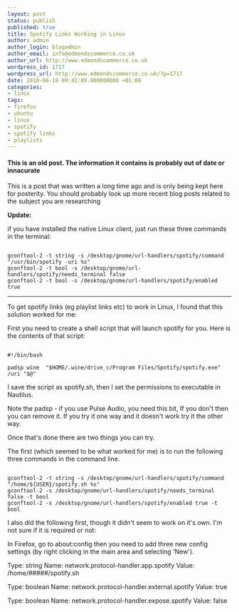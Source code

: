 ```yaml
---
layout: post
status: publish
published: true
title: Spotify Links Working in Linux
author: admin
author_login: blogadmin
author_email: info@edmondscommerce.co.uk
author_url: http://www.edmondscommerce.co.uk
wordpress_id: 1717
wordpress_url: http://www.edmondscommerce.co.uk/?p=1717
date: 2010-06-19 09:41:09.000000000 +01:00
categories:
- linux
tags:
- firefox
- ubuntu
- linux
- spotify
- spotify links
- playlists
---
```

<div class="oldpost"><h4>This is an old post. The information it contains is probably out of date or innacurate</h4>
<p>
This is a post that was written a long time ago and is only being kept here for posterity.
You should probably look up more recent blog posts related to the subject you are researching
</p>
</div>
<b>Update:</b>

if you have installed the native Linux client, just run these three commands in the terminal:

```

gconftool-2 -t string -s /desktop/gnome/url-handlers/spotify/command "/usr/bin/spotify -uri %s"
gconftool-2 -t bool -s /desktop/gnome/url-handlers/spotify/needs_terminal false
gconftool-2 -t bool -s /desktop/gnome/url-handlers/spotify/enabled true

```

--------

To get spotify links (eg playlist links etc) to work in Linux, I found that this solution worked for me:

First you need to create a shell script that will launch spotify for you. Here is the contents of that script:

```

#!/bin/bash

padsp wine  "$HOME/.wine/drive_c/Program Files/Spotify/spotify.exe" /uri "$@"

```

I save the script as spotify.sh, then I set the permissions to executable in Nautilus.

Note the padsp - if you use Pulse Audio, you need this bit, If you don't then you can remove it. If you try it one way and it doesn't work try it the other way.

Once that's done there are two things you can try.

The first (which seemed to be what worked for me) is to run the following three commands in the command line.

```

gconftool-2 -t string -s /desktop/gnome/url-handlers/spotify/command "/home/${USER}/spotify.sh %s"
gconftool-2 -s /desktop/gnome/url-handlers/spotify/needs_terminal false -t bool
gconftool-2 -s /desktop/gnome/url-handlers/spotify/enabled true -t bool

```

I also did the following first, though it didn't seem to work on it's own. I'm not sure if it is required or not:

In Firefox, go to about:config then you need to add three new config settings (by right clicking in the main area and selecting 'New').

Type: string
Name: network.protocol-handler.app.spotify
Value: /home/#####/spotify.sh

Type: boolean
Name: network.protocol-handler.external.spotify
Value: true 

Type: boolean
Name: network.protocol-handler.expose.spotify
Value: false 

